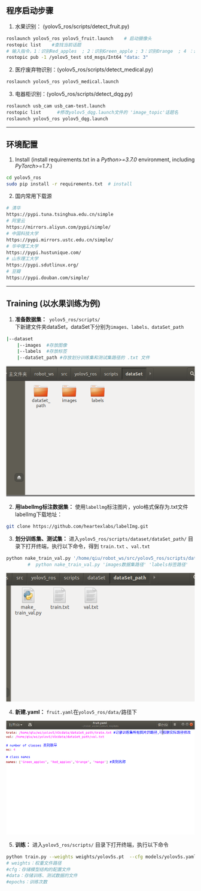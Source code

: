 ## 程序启动步骤

1. 水果识别：  (yolov5_ros/scripts/detect_fruit.py)      
```bash
roslaunch yolov5_ros yolov5_fruit.launch    # 启动摄像头
rostopic list    #查找当前话题
# 输入指令，1：识别Red_apples  ; 2：识别Green_apple ; 3：识别Orange  ; 4 ：识别mango
rostopic pub -1 /yolov5_test std_msgs/Int64 "data: 3"   
```

2. 医疗废弃物识别：(yolov5_ros/scripts/detect_medical.py)    
```bash
roslaunch yolov5_ros yolov5_medical.launch
```

3. 电器柜识别：(yolov5_ros/scripts/detect_dqg.py)  
```bash
roslaunch usb_cam usb_cam-test.launch
rostopic list      #修改yolov5_dqg.launch文件的 'image_topic'话题名
roslaunch yolov5_ros yolov5_dqg.launch 
```

***
## 环境配置 

1. Install  (install requirements.txt in a _Python>=3.7.0_ environment, including _PyTorch>=1.7_.)
```bash
cd yolov5_ros
sudo pip install -r requirements.txt  # install
```

2. 国内常用下载源  
```bash
# 清华
https://pypi.tuna.tsinghua.edu.cn/simple  
# 阿里云
https://mirrors.aliyun.com/pypi/simple/  
# 中国科技大学
https://pypi.mirrors.ustc.edu.cn/simple/ 
# 华中理工大学
https://pypi.hustunique.com/  
# 山东理工大学
https://pypi.sdutlinux.org/  
# 豆瓣
https://pypi.douban.com/simple/   
```

***
##  Training (以水果训练为例)
1. __准备数据集：__<code> yolov5_ros/scripts/ </code>下新建文件夹dataSet，dataSet下分别为<code>images、labels、dataSet_path   </code>  
```bash
|--dataset  
    |--images  #存放图像  
    |--labels  #存放标签  
    |--dataSet_path #存放划分训练集和测试集路径的 .txt 文件
```

<p align="left"><img width="600" src="image/11.png"></p>

2. __用labellmg标注数据集：__ 使用<code>labellmg</code>标注图片，yolo格式保存为.txt文件  
labelImg下载地址：  
```bash
git clone https://github.com/heartexlabs/labelImg.git
```

3. __划分训练集、测试集：__  进入<code>yolov5_ros/scripts/dataset/dataSet_path/</code> 目录下打开终端，执行以下命令，得到 <code>train.txt</code> 、<code>val.txt</code>
```bash
python nake_train_val.py '/home/qiu/robot_ws/src/yolov5_ros/scripts/dataSet/labels' '/home/qiu/robot_ws/src/yolov5_ros/scripts/dataSet/images'     
        #  python nake_train_val.py 'images数据集路径' 'labels标签路径'
```

<p align="left"><img width="600" src="image/12.png"></p>

4. __新建.yaml：__ <code>fruit.yaml</code>在<code>yolov5_ros/data/</code>路径下

<p align="left"><img width="600" src="image/13.png"></p>

5. __训练：__  进入<code>yolov5_ros/scripts/</code>  目录下打开终端，执行以下命令
```bash
python train.py --weights weights/yolov5s.pt  --cfg models/yolov5s.yaml  --data data/fruit.yaml --epoch 1000 
# weights：权重文件路径
#cfg：存储模型结构的配置文件
#data：存储训练、测试数据的文件
#epochs：训练次数
```